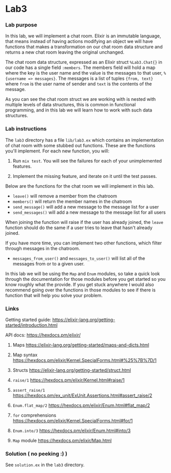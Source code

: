 # Lab3

### Lab purpose

In this lab, we will implement a chat room. Elixir is an immutable language, that means
instead of having actions modifying an object we will have functions that makes
a transformation on our chat room data structure and returns a new chat room
leaving the original unchanged.

The chat room data structure, expressed as an Elixir struct `%Lab3.Chat{}` in our
code has a single field `:members`. The members field will hold a map where the
key is the user name and the value is the messages to that user, `%{username => messages}`.
The messages is a list of tuples `{from, text}` where `from` is the user name of
sender and `text` is the contents of the message.

As you can see the chat room struct we are working with is nested with multiple levels of data
structures, this is common in functional programming, and in this lab we will learn
how to work with such data structures.

### Lab instructions

The `lab3` directory has a file `lib/lab3.ex` which contains an implementation of chat
room with some stubbed out functions. These are the functions you'll implement. For each
new function, you will:

  1. Run `mix test`. You will see the failures for each of your unimplemented features.

  2. Implement the missing feature, and iterate on it until the test passes.

Below are the functions for the chat room we will implement in this lab.

  * `leave()` will remove a member from the chatroom
  * `members()` will return the member names in the chatroom
  * `send_message()` will add a new message to the message list for a user
  * `send_messages()` will add a new message to the message list for all users

When joining the function will raise if the user has already joined, the `leave`
function should do the same if a user tries to leave that hasn't already joined.

If you have more time, you can implement two other functions, which filter through messages in the chatroom.

  * `messages_from_user()` and `messages_to_user()` will list all of the messages from or to a given user.

In this lab we will be using the `Map` and `Enum` modules, so take a quick look through
the documentation for those modules before you get started so you know roughly what
the provide. If you get stuck anywhere I would also recommend going over the functions
in those modules to see if there is function that will help you solve your problem.


### Links

Getting started guide: https://elixir-lang.org/getting-started/introduction.html

API docs: https://hexdocs.pm/elixir/

  1. Maps https://elixir-lang.org/getting-started/maps-and-dicts.html

  2. Map syntax https://hexdocs.pm/elixir/Kernel.SpecialForms.html#%25%7B%7D/1

  3. Structs https://elixir-lang.org/getting-started/struct.html

  4. `raise/1` https://hexdocs.pm/elixir/Kernel.html#raise/1

  5. `assert_raise/1` https://hexdocs.pm/ex_unit/ExUnit.Assertions.html#assert_raise/2

  6. `Enum.flat_map/2` https://hexdocs.pm/elixir/Enum.html#flat_map/2

  7. `for` comprehensions https://hexdocs.pm/elixir/Kernel.SpecialForms.html#for/1

  8. `Enum.into/3` https://hexdocs.pm/elixir/Enum.html#into/3

  9. `Map` module https://hexdocs.pm/elixir/Map.html


### Solution ( no peeking :) )

See `solution.ex` in the `lab3` directory.
